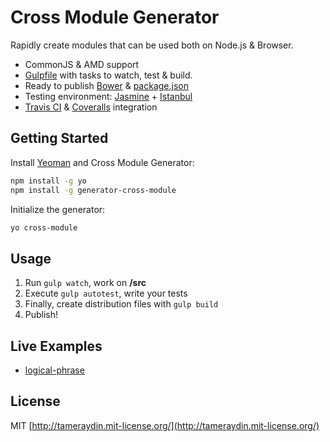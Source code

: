 # Cross Module Generator
Rapidly create modules that can be used both on Node.js & Browser.

- CommonJS & AMD support
- [Gulpfile](http://gulpjs.com/) with tasks to watch, test & build.
- Ready to publish [Bower](http://bower.io/docs/creating-packages/#bowerjson) & [package.json](https://docs.npmjs.com/getting-started/creating-node-modules)
- Testing environment: [Jasmine](http://jasmine.github.io/2.1/introduction.html) + [Istanbul](https://github.com/gotwarlost/istanbul)
- [Travis CI](https://travis-ci.org) & [Coveralls](https://coveralls.io/) integration

## Getting Started
Install [Yeoman](http://yeoman.io/) and Cross Module Generator:

```bash
npm install -g yo
npm install -g generator-cross-module
```

Initialize the generator:

```bash
yo cross-module
```

## Usage
1. Run ``gulp watch``, work on **/src**
2. Execute ``gulp autotest``, write your tests
3. Finally, create distribution files with ``gulp build``
4. Publish!

## Live Examples
- [logical-phrase](https://github.com/tameraydin/logical-phrase)

## License

MIT [http://tameraydin.mit-license.org/](http://tameraydin.mit-license.org/)
